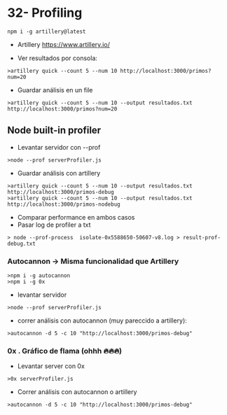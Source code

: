 # 32- Profiling

```
npm i -g artillery@latest
```

- Artillery
  https://www.artillery.io/

- Ver resultados por consola:

```
>artillery quick --count 5 --num 10 http://localhost:3000/primos?num=20
```

- Guardar análisis en un file

```
>artillery quick --count 5 --num 10 --output resultados.txt http://localhost:3000/primos?num=20
```

## Node built-in profiler

- Levantar servidor con --prof

```
>node --prof serverProfiler.js
```

- Guardar análisis con artillery

```
>artillery quick --count 5 --num 10 --output resultados.txt http://localhost:3000/primos-debug
>artillery quick --count 5 --num 10 --output resultados.txt http://localhost:3000/primos-nodebug
```

- Comparar performance en ambos casos
- Pasar log de profiler a txt

```
> node --prof-process  isolate-0x5588650-50607-v8.log > result-prof-debug.txt
```

### Autocannon -> Misma funcionalidad que Artillery

```
>npm i -g autocannon
>npm i -g 0x
```

- levantar servidor

```
>node --prof serverProfiler.js
```

- correr análisis con autocannon (muy pareccido a artillery):

```
>autocannon -d 5 -c 10 "http://localhost:3000/primos-debug"
```

### 0x . Gráfico de flama (ohhh 🔥🔥🔥)

- Levantar server con 0x

```
>0x serverProfiler.js
```

- Correr análisis con autocannon o artillery

```
>autocannon -d 5 -c 10 "http://localhost:3000/primos-debug"
```
